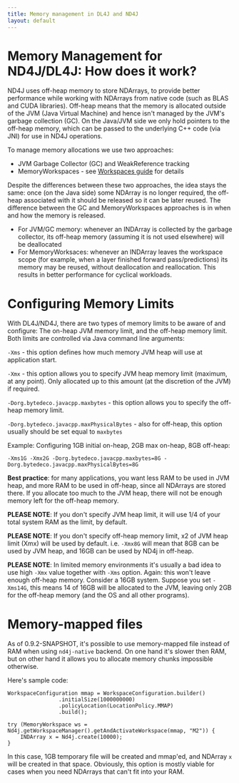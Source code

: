 ```yaml
---
title: Memory management in DL4J and ND4J
layout: default
---
```


# Memory Management for ND4J/DL4J: How does it work?

ND4J uses off-heap memory to store NDArrays, to provide better performance while working with NDArrays from native code (such as BLAS and CUDA libraries).
Off-heap means that the memory is allocated outside of the JVM (Java Virtual Machine) and hence isn't managed by the JVM's garbage collection (GC). On the Java/JVM side we only hold pointers to the off-heap memory, which can be passed to the underlying C++ code (via JNI) for use in ND4J operations.

To manage memory allocations we use two approaches:

- JVM Garbage Collector (GC) and WeakReference tracking
- MemoryWorkspaces - see [Workspaces guide](https://deeplearning4j.org/workspaces) for details

Despite the differences between these two approaches, the idea stays the same: once (on the Java side) some NDArray is no longer required, the off-heap associated with it should be released so it can be later reused. The difference between the GC and MemoryWorkspaces approaches is in when and how the memory is released.

- For JVM/GC memory: whenever an INDArray is collected by the garbage collector, its off-heap memory (assuming it is not used elsewhere) will be deallocated
- For MemoryWorksaces: whenever an INDArray leaves the workspace scope (for example, when a layer finished forward pass/predictions) its memory may be reused, without deallocation and reallocation. This results in better performance for cyclical workloads.


# Configuring Memory Limits

With DL4J/ND4J, there are two types of memory limits to be aware of and configure: The on-heap JVM memory limit, and the off-heap memory limit. Both limits are controlled via Java command line arguments:

`-Xms` - this option defines how much memory JVM heap will use at application start.

`-Xmx` - this option allows you to specify JVM heap memory limit (maximum, at any point). Only allocated up to this amount (at the discretion of the JVM) if required.

`-Dorg.bytedeco.javacpp.maxbytes`  - this option allows you to specify the off-heap memory limit.

`-Dorg.bytedeco.javacpp.maxPhysicalBytes`  - also for off-heap, this option usually should be set equal to `maxbytes`

Example: Configuring 1GB initial on-heap, 2GB max on-heap, 8GB off-heap:

```-Xms1G -Xmx2G -Dorg.bytedeco.javacpp.maxbytes=8G -Dorg.bytedeco.javacpp.maxPhysicalBytes=8G```

**Best practice**: for many applications, you want less RAM to be used in JVM heap, and more RAM to be used in off-heap, since all NDArrays are stored there. If you allocate too much to the JVM heap, there will not be enough memory left for the off-heap memory.


**PLEASE NOTE**: If you don't specify JVM heap limit, it will use 1/4 of your total system RAM as the limit, by default.

**PLEASE NOTE**: If you don't specify off-heap memory limit, x2 of JVM heap limit (Xmx) will be used by default. i.e. `-Xmx8G` will mean that 8GB can be used by JVM heap, and 16GB can be used by ND4j in off-heap.

**PLEASE NOTE**: In limited memory environments it's usually a bad idea to use high `-Xmx` value together with `-Xms` option. Again: this won't leave enough off-heap memory. Consider a 16GB system. Suppose you set `-Xms14G`, this means 14 of 16GB will be allocated to the JVM, leaving only 2GB for the off-heap memory (and the OS and all other programs).


# Memory-mapped files

As of 0.9.2-SNAPSHOT, it's possible to use memory-mapped file instead of RAM when using `nd4j-native` backend. On one hand it's slower then RAM, but on other hand it allows you to allocate memory chunks impossible otherwise.

Here's sample code:

```
WorkspaceConfiguration mmap = WorkspaceConfiguration.builder()
                .initialSize(1000000000)
                .policyLocation(LocationPolicy.MMAP)
                .build();
                
try (MemoryWorkspace ws = Nd4j.getWorkspaceManager().getAndActivateWorkspace(mmap, "M2")) {
    INDArray x = Nd4j.create(10000);
}
``` 
In this case, 1GB temporary file will be created and mmap'ed, and NDArray `x` will be created in that space.
Obviously, this option is mostly viable for cases when you need NDArrays that can't fit into your RAM.
